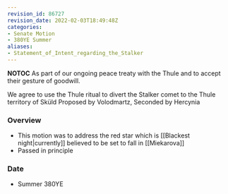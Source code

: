 ```yaml
---
revision_id: 86727
revision_date: 2022-02-03T18:49:48Z
categories:
- Senate Motion
- 380YE Summer
aliases:
- Statement_of_Intent_regarding_the_Stalker
---
```



__NOTOC__
As part of our ongoing peace treaty with the Thule and to accept their gesture of goodwill. 

We agree to use the Thule ritual to divert the Stalker comet to the Thule territory of Sküld Proposed by Volodmartz, Seconded by Hercynia

### Overview
* This motion was to address the red star which is [[Blackest night|currently]] believed to be set to fall in [[Miekarova]]
* Passed in principle

### Date
* Summer 380YE